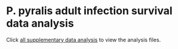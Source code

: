 # P. pyralis adult infection survival data analysis
Click [all supplementary data analysis](https://selower.github.io/Firefly_adult_infection_survival_project/) to view the analysis files.
